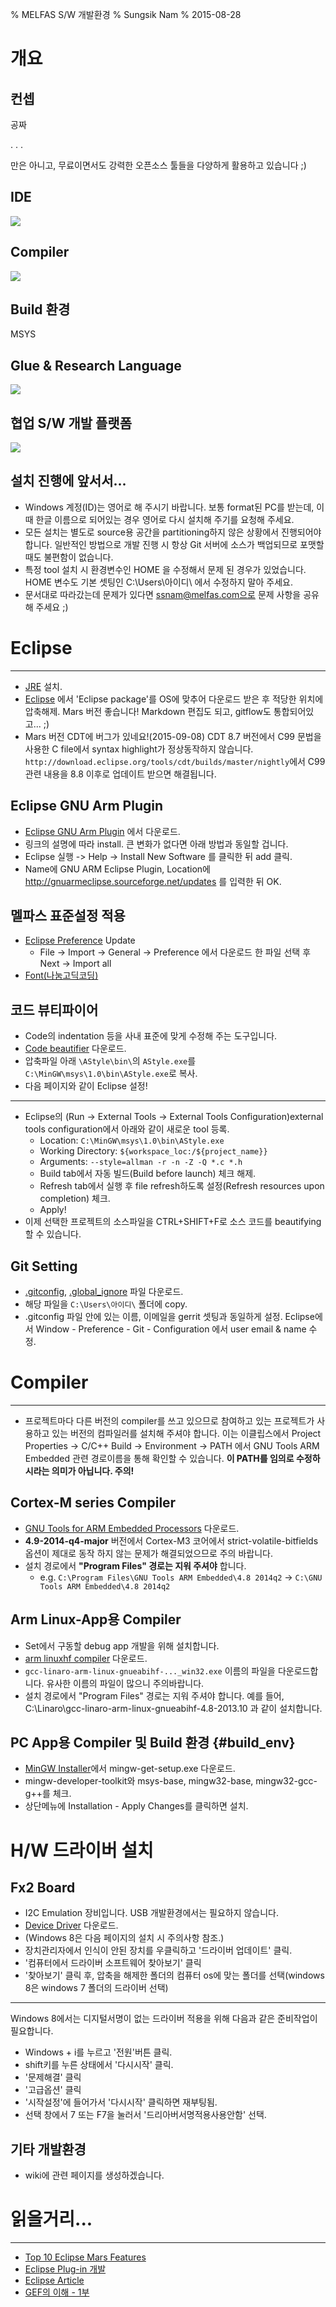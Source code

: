 % MELFAS S/W 개발환경
% Sungsik Nam
% 2015-08-28

개요
==========================================================

컨셉
-------------------------------------------------

공짜

. . .

만은 아니고, 무료이면서도 강력한 오픈소스 툴들을 다양하게 활용하고 있습니다 ;)

IDE
-------------------------------------------------

![](img/eclipse.png)

Compiler
-------------------------------------------------

![](img/gnugcc.png)

Build 환경
-------------------------------------------------

MSYS

Glue & Research Language
-------------------------------------------------

![](img/python.jpg)

협업 S/W 개발 플랫폼
-------------------------------------------------

![](img/yobi.png)


설치 진행에 앞서서...
-------------------------------------------------

* Windows 계정(ID)는 영어로 해 주시기 바랍니다. 보통 format된 PC를 받는데, 이 때 한글 이름으로 되어있는 경우 영어로 다시 설치해 주기를 요청해 주세요.
* 모든 설치는 별도로 source용 공간을 partitioning하지 않은 상황에서 진행되어야 합니다. 일반적인 방법으로 개발 진행 시 항상 Git 서버에 소스가 백업되므로 포맷할 때도 불편함이 없습니다.
* 특정 tool 설치 시 환경변수인 HOME 을 수정해서 문제 된 경우가 있었습니다. HOME 변수도 기본 셋팅인 C:\Users\아이디\ 에서 수정하지 말아 주세요.
* 문서대로 따라갔는데 문제가 있다면 ssnam@melfas.com으로 문제 사항을 공유해 주세요 ;)




Eclipse
==========================================================

-------------------------------------------------

* [JRE](http://www.google.com/search?q=java+jre) 설치.
* [Eclipse](http://www.google.com/search?q=Eclipse+CDT+Download) 에서 'Eclipse package'를 OS에 맞추어 다운로드 받은 후 적당한 위치에 압축해제. Mars 버전 좋습니다! Markdown 편집도 되고, gitflow도 통합되어있고... ;)
* Mars 버전 CDT에 버그가 있네요!(2015-09-08) CDT 8.7 버전에서 C99 문법을 사용한 C file에서 syntax highlight가 정상동작하지 않습니다. `http://download.eclipse.org/tools/cdt/builds/master/nightly`에서 C99 관련 내용을 8.8 이후로 업데이트 받으면 해결됩니다.

Eclipse GNU Arm Plugin
-------------------------------------------------

* [Eclipse GNU Arm Plugin](http://www.google.com/search?q=Eclipse+GNU+ARM+Plugin+Install) 에서 다운로드.
* 링크의 설명에 따라 install. 큰 변화가 없다면 아래 방법과 동일할 겁니다.
* Eclipse 실행 -> Help -> Install New Software 를 클릭한 뒤 add 클릭.
* Name에 GNU ARM Eclipse Plugin, Location에 http://gnuarmeclipse.sourceforge.net/updates 를 입력한 뒤 OK.


멜파스 표준설정 적용
-------------------------------------------------

* <a href="./files/melfas-20150831.epf" download>Eclipse Preference</a> Update
	* File -> Import -> General -> Preference 에서 다운로드 한 파일 선택 후 Next -> Import all
* [Font(나눔고딕코딩)](http://www.google.com/search?q=나눔고딕코딩+다운로드)


코드 뷰티파이어 
-------------------------------------------------

* Code의 indentation 등을 사내 표준에 맞게 수정해 주는 도구입니다.
* [Code beautifier](./files/AStyle-2.04-windows.zip) 다운로드.
* 압축파일 아래 `\AStyle\bin\`의 `AStyle.exe`를 `C:\MinGW\msys\1.0\bin\AStyle.exe`로 복사.
* 다음 페이지와 같이 Eclipse 설정!

-------------------------------------------------

* Eclipse의 (Run -> External Tools -> External Tools Configuration)external tools configuration에서 아래와 같이 새로운 tool 등록.
	* Location: `C:\MinGW\msys\1.0\bin\AStyle.exe`
	* Working Directory: `${workspace_loc:/${project_name}}`
	* Arguments: `--style=allman -r -n -Z -Q *.c *.h`
	* Build tab에서 자동 빌드(Build before launch) 체크 해제.
	* Refresh tab에서 실행 후 file refresh하도록 설정(Refresh resources upon completion) 체크.
	* Apply!
* 이제 선택한 프로젝트의 소스파일을 CTRL+SHIFT+F로 소스 코드를 beautifying할 수 있습니다.


Git Setting
-------------------------------------------------

* <a href="./files/.gitconfig" download>.gitconfig</a>, <a href="./files/.global_ignore" download>.global_ignore</a> 파일 다운로드.
* 해당 파일을 `C:\Users\아이디\` 폴더에 copy.
* .gitconfig 파일 안에 있는 이름, 이메일을 gerrit 셋팅과 동일하게 설정.
Eclipse에서 Window - Preference - Git - Configuration 에서 user email & name 수정.


Compiler
==========================================================

-------------------------------------------------

* 프로젝트마다 다른 버전의 compiler를 쓰고 있으므로 참여하고 있는 프로젝트가 사용하고 있는 버전의 컴파일러를 설치해 주셔야 합니다. 이는 이클립스에서 Project Properties -> C/C++ Build -> Environment -> PATH 에서 GNU Tools ARM Embedded 관련 경로이름을 통해 확인할 수 있습니다. **이 PATH를 임의로 수정하시라는 의미가 아닙니다. 주의!**


Cortex-M series Compiler
-------------------------------------------------

* [GNU Tools for ARM Embedded Processors](http://www.google.com/search?q=GNU+Tools+for+ARM+Embedded+Processors+Download) 다운로드.
* __4.9-2014-q4-major__ 버전에서 Cortex-M3 코어에서 strict-volatile-bitfields 옵션이 제대로 동작 하지 않는 문제가 해결되었으므로 주의 바랍니다.
* 설치 경로에서 __"Program Files" 경로는 지워 주셔야__ 합니다.
	* e.g. `C:\Program Files\GNU Tools ARM Embedded\4.8 2014q2` -> `C:\GNU Tools ARM Embedded\4.8 2014q2`

Arm Linux-App용 Compiler
-------------------------------------------------

* Set에서 구동할 debug app 개발을 위해 설치합니다.
* [arm linuxhf compiler](http://www.google.com/search?q=gcc-linaro-arm-linux-gnueabihf+win32) 다운로드.
* `gcc-linaro-arm-linux-gnueabihf-..._win32.exe` 이름의 파일을 다운로드합니다. 유사한 이름의 파일이 많으니 주의바랍니다.
* 설치 경로에서 "Program Files" 경로는 지워 주셔야 합니다. 예를 들어, C:\Linaro\gcc-linaro-arm-linux-gnueabihf-4.8-2013.10 과 같이 설치합니다.


PC App용 Compiler 및 Build 환경 {#build_env}
-------------------------------------------------

* [MinGW Installer](http://www.google.com/search?q=mingw-get-setup.exe)에서 mingw-get-setup.exe 다운로드.
* mingw-developer-toolkit와 msys-base, mingw32-base, mingw32-gcc-g++를 체크.
* 상단메뉴에 Installation - Apply Changes를 클릭하면 설치.


H/W 드라이버 설치
==========================================================

Fx2 Board
----------------------------------

* I2C Emulation 장비입니다. USB 개발환경에서는 필요하지 않습니다.
* [Device Driver](./files/FX2_USB_Driver_v348_20120430_withCert64Cy.7z) 다운로드.
* (Windows 8은 다음 페이지의 설치 시 주의사항 참조.)
* 장치관리자에서 인식이 안된 장치를 우클릭하고 '드라이버 업데이트' 클릭.
* '컴퓨터에서 드라이버 소프트웨어 찾아보기' 클릭
* '찾아보기' 클릭 후, 압축을 해제한 폴더의 컴퓨터 os에 맞는 폴더를 선택(windows 8은 windows 7 폴더의 드라이버 선택)

----------------------------------

Windows 8에서는 디지털서명이 없는 드라이버 적용을 위해 다음과 같은 준비작업이 필요합니다.

* Windows + i를 누르고 '전원'버튼 클릭.
* shift키를 누른 상태에서 '다시시작' 클릭.
* '문제해결' 클릭
* '고급옵션' 클릭
* '시작설정'에 들어가서 '다시시작' 클릭하면 재부팅됨.
* 선택 창에서 7 또는 F7을 눌러서 '드리아버서명적용사용안함' 선택.

기타 개발환경
----------------------------------

* wiki에 관련 페이지를 생성하겠습니다.


읽을거리...
==========================================================

---------------------------------------------

* [Top 10 Eclipse Mars Features](http://eclipsesource.com/blogs/2015/06/24/top-10-eclipse-mars-features/)
* [Eclipse Plug-in 개발](http://cafe.naver.com/eclipseplugin.cafe?iframe_url=/ArticleRead.nhn%3Farticleid=17)
* [Eclipse Article](http://www.javajigi.net/display/IDE/Eclipse)
* [GEF의 이해 - 1부](http://eclipse.or.kr/wiki/%ED%8A%B9%EC%A7%91%EA%B8%B0%EC%82%AC:GEF%EC%9D%98_%EC%9D%B4%ED%95%B4_1%EB%B6%80)